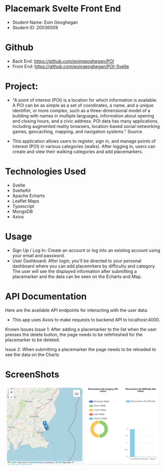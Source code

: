 
# Placemark Svelte Front End 
- Student Name: Eoin Geoghegan
- Student ID: 20036009

# Github

- Back End: https://github.com/eoingeoghegan/POI 
- Front End: https://github.com/eoingeoghegan/POI-Svelte


# Project:
- "A point of interest (POI) is a location for which information is available. A POI can be as simple as a set of coordinates, a name, and a unique identifier, or more complex, such as a three-dimensional model of a building with names in multiple languages, information about opening and closing hours, and a civic address. POI data has many applications, including augmented reality browsers, location-based social networking games, geocaching, mapping, and navigation systems." Source.

- This application allows users to register, sign in, and manage points of interest (POI) in various categories (walks). After logging in, users can create and view their walking categories and add placemarkers. 

# Technologies Used
- Svelte
- SvelteKit
- Apache Echarts
- Leaflet Maps
- Typescript
- MongoDB
- Axios


# Usage
- Sign Up / Log In: Create an account or log into an existing account using your email and password.
- User Dashboard: After login, you’ll be directed to your personal dashboard where you can add placemrkers by difficulty and category. The user will see the displayed information after submitting a placemarker and the data can be seen on the Echarts and Map.


# API Documentation
Here are the available API endpoints for interacting with the user data:

- This app uses Axios to  make requests to backend API to localhost:4000.

Known Issues
Issue 1: After adding a placemarker to the list when the user presses the delete button, the page needs to be refefreshed for the placemarker to be deleted.

Issue 2: When submitting a placemarker the page needs to be reloaded to see the data on the Charts

# ScreenShots

![Dashboard Screenshot](static/map+chart.png) 




